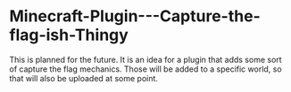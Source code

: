 # Minecraft-Plugin---Capture-the-flag-ish-Thingy
This is planned for the future. It is an idea for a plugin that adds some sort of capture the flag mechanics. Those will be added to a specific world, so that will also be uploaded at some point.
